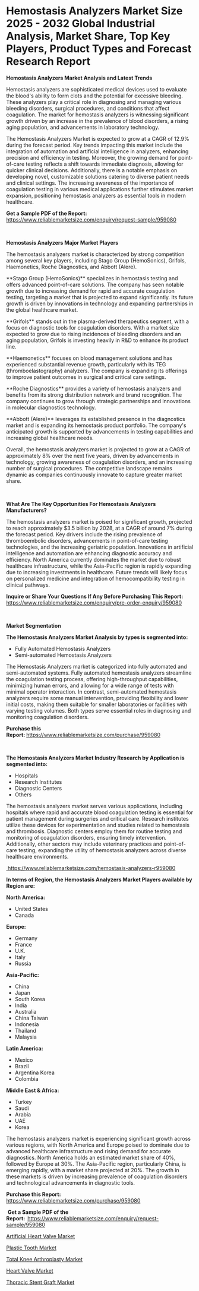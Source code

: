 <p><h1>Hemostasis Analyzers Market Size 2025 - 2032 Global Industrial Analysis, Market Share, Top Key Players, Product Types and Forecast Research Report</h1></p><p><strong>Hemostasis Analyzers Market Analysis and Latest Trends</strong></p>
<p><p>Hemostasis analyzers are sophisticated medical devices used to evaluate the blood's ability to form clots and the potential for excessive bleeding. These analyzers play a critical role in diagnosing and managing various bleeding disorders, surgical procedures, and conditions that affect coagulation. The market for hemostasis analyzers is witnessing significant growth driven by an increase in the prevalence of blood disorders, a rising aging population, and advancements in laboratory technology.</p><p>The Hemostasis Analyzers Market is expected to grow at a CAGR of 12.9% during the forecast period. Key trends impacting this market include the integration of automation and artificial intelligence in analyzers, enhancing precision and efficiency in testing. Moreover, the growing demand for point-of-care testing reflects a shift towards immediate diagnosis, allowing for quicker clinical decisions. Additionally, there is a notable emphasis on developing novel, customizable solutions catering to diverse patient needs and clinical settings. The increasing awareness of the importance of coagulation testing in various medical applications further stimulates market expansion, positioning hemostasis analyzers as essential tools in modern healthcare.</p></p>
<p><strong>Get a Sample PDF of the Report:&nbsp;</strong> <a href="https://www.reliablemarketsize.com/enquiry/request-sample/959080?utm_campaign=2130&utm_medium=2&utm_source=Github&utm_content=ia&utm_term=03032025&utm_id=hemostasis-analyzers">https://www.reliablemarketsize.com/enquiry/request-sample/959080</a></p>
<p>&nbsp;</p>
<p><strong>Hemostasis Analyzers Major Market Players</strong></p>
<p><p>The hemostasis analyzers market is characterized by strong competition among several key players, including Stago Group (HemoSonics), Grifols, Haemonetics, Roche Diagnostics, and Abbott (Alere). </p><p>**Stago Group (HemoSonics)** specializes in hemostasis testing and offers advanced point-of-care solutions. The company has seen notable growth due to increasing demand for rapid and accurate coagulation testing, targeting a market that is projected to expand significantly. Its future growth is driven by innovations in technology and expanding partnerships in the global healthcare market.</p><p>**Grifols** stands out in the plasma-derived therapeutics segment, with a focus on diagnostic tools for coagulation disorders. With a market size expected to grow due to rising incidences of bleeding disorders and an aging population, Grifols is investing heavily in R&D to enhance its product line.</p><p>**Haemonetics** focuses on blood management solutions and has experienced substantial revenue growth, particularly with its TEG (thromboelastography) analyzers. The company is expanding its offerings to improve patient outcomes in surgical and critical care settings.</p><p>**Roche Diagnostics** provides a variety of hemostasis analyzers and benefits from its strong distribution network and brand recognition. The company continues to grow through strategic partnerships and innovations in molecular diagnostics technology.</p><p>**Abbott (Alere)** leverages its established presence in the diagnostics market and is expanding its hemostasis product portfolio. The company's anticipated growth is supported by advancements in testing capabilities and increasing global healthcare needs.</p><p>Overall, the hemostasis analyzers market is projected to grow at a CAGR of approximately 8% over the next five years, driven by advancements in technology, growing awareness of coagulation disorders, and an increasing number of surgical procedures. The competitive landscape remains dynamic as companies continuously innovate to capture greater market share.</p></p>
<p>&nbsp;</p>
<p><strong>What Are The Key Opportunities For Hemostasis Analyzers Manufacturers?</strong></p>
<p><p>The hemostasis analyzers market is poised for significant growth, projected to reach approximately $3.5 billion by 2028, at a CAGR of around 7% during the forecast period. Key drivers include the rising prevalence of thromboembolic disorders, advancements in point-of-care testing technologies, and the increasing geriatric population. Innovations in artificial intelligence and automation are enhancing diagnostic accuracy and efficiency. North America currently dominates the market due to robust healthcare infrastructure, while the Asia-Pacific region is rapidly expanding due to increasing investments in healthcare. Future trends will likely focus on personalized medicine and integration of hemocompatibility testing in clinical pathways.</p></p>
<p><strong>Inquire or Share Your Questions If Any Before Purchasing This Report:</strong> <a href="https://www.reliablemarketsize.com/enquiry/pre-order-enquiry/959080?utm_campaign=2130&utm_medium=2&utm_source=Github&utm_content=ia&utm_term=03032025&utm_id=hemostasis-analyzers">https://www.reliablemarketsize.com/enquiry/pre-order-enquiry/959080</a></p>
<p>&nbsp;</p>
<p><strong>Market Segmentation</strong></p>
<p><strong>The Hemostasis Analyzers Market Analysis by types is segmented into:</strong></p>
<p><ul><li>Fully Automated Hemostasis Analyzers</li><li>Semi-automated Hemostasis Analyzers</li></ul></p>
<p><p>The Hemostasis Analyzers market is categorized into fully automated and semi-automated systems. Fully automated hemostasis analyzers streamline the coagulation testing process, offering high-throughput capabilities, minimizing human errors, and allowing for a wide range of tests with minimal operator interaction. In contrast, semi-automated hemostasis analyzers require some manual intervention, providing flexibility and lower initial costs, making them suitable for smaller laboratories or facilities with varying testing volumes. Both types serve essential roles in diagnosing and monitoring coagulation disorders.</p></p>
<p><strong>Purchase this Report:&nbsp;</strong><a href="https://www.reliablemarketsize.com/purchase/959080?utm_campaign=2130&utm_medium=2&utm_source=Github&utm_content=ia&utm_term=03032025&utm_id=hemostasis-analyzers">https://www.reliablemarketsize.com/purchase/959080</a></p>
<p>&nbsp;</p>
<p><strong>The Hemostasis Analyzers Market Industry Research by Application is segmented into:</strong></p>
<p><ul><li>Hospitals</li><li>Research Institutes</li><li>Diagnostic Centers</li><li>Others</li></ul></p>
<p><p>The hemostasis analyzers market serves various applications, including hospitals where rapid and accurate blood coagulation testing is essential for patient management during surgeries and critical care. Research institutes utilize these devices for experimentation and studies related to hemostasis and thrombosis. Diagnostic centers employ them for routine testing and monitoring of coagulation disorders, ensuring timely intervention. Additionally, other sectors may include veterinary practices and point-of-care testing, expanding the utility of hemostasis analyzers across diverse healthcare environments.</p></p>
<p><a href="https://www.reliablemarketsize.com/hemostasis-analyzers-r959080?utm_campaign=2130&utm_medium=2&utm_source=Github&utm_content=ia&utm_term=03032025&utm_id=hemostasis-analyzers">&nbsp;https://www.reliablemarketsize.com/hemostasis-analyzers-r959080</a></p>
<p><strong>In terms of Region, the Hemostasis Analyzers Market Players available by Region are:</strong></p>
<p>
    <p> <strong> North America: </strong>
        <ul>
            <li>United States</li>
            <li>Canada</li>
        </ul>
        </p> 
    <p> <strong> Europe: </strong>
        <ul>
            <li>Germany</li>
            <li>France</li>
            <li>U.K.</li>
            <li>Italy</li>
            <li>Russia</li>
        </ul>
        </p> 
    <p> <strong> Asia-Pacific: </strong>
        <ul>
            <li>China</li>
            <li>Japan</li>
            <li>South Korea</li>
            <li>India</li>
            <li>Australia</li>
            <li>China Taiwan</li>
            <li>Indonesia</li>
            <li>Thailand</li>
            <li>Malaysia</li>
        </ul>
        </p> 
    <p> <strong> Latin America: </strong>
        <ul>
            <li>Mexico</li>
            <li>Brazil</li>
            <li>Argentina Korea</li>
            <li>Colombia</li>
        </ul>
        </p> 
    <p> <strong> Middle East & Africa: </strong>
        <ul>
            <li>Turkey</li>
            <li>Saudi</li>
            <li>Arabia</li>
            <li>UAE</li>
            <li>Korea</li>
        </ul>
    </p>
    </p>
<p><p>The hemostasis analyzers market is experiencing significant growth across various regions, with North America and Europe poised to dominate due to advanced healthcare infrastructure and rising demand for accurate diagnostics. North America holds an estimated market share of 40%, followed by Europe at 30%. The Asia-Pacific region, particularly China, is emerging rapidly, with a market share projected at 20%. The growth in these markets is driven by increasing prevalence of coagulation disorders and technological advancements in diagnostic tools.</p></p>
<p><strong>Purchase this Report: </strong><a href="https://www.reliablemarketsize.com/purchase/959080?utm_campaign=2130&utm_medium=2&utm_source=Github&utm_content=ia&utm_term=03032025&utm_id=hemostasis-analyzers">https://www.reliablemarketsize.com/purchase/959080</a></p>
<p>&nbsp;<strong>Get a Sample PDF of the Report:&nbsp;&nbsp;</strong><a href="https://www.reliablemarketsize.com/enquiry/request-sample/959080?utm_campaign=2130&utm_medium=2&utm_source=Github&utm_content=ia&utm_term=03032025&utm_id=hemostasis-analyzers">https://www.reliablemarketsize.com/enquiry/request-sample/959080</a></p>
<p><strong></strong></p>
<p><p><a href="https://github.com/WillieWoodard/Market-Research-Report-List-7/blob/main/artificial-heart-valve-market.md?utm_campaign=2130&utm_medium=2&utm_source=Github&utm_content=ia&utm_term=03032025&utm_id=hemostasis-analyzers">Artificial Heart Valve Market</a></p><p><a href="https://github.com/hgf64gh/Market-Research-Report-List-1/blob/main/plastic-tooth-market.md?utm_campaign=2130&utm_medium=2&utm_source=Github&utm_content=ia&utm_term=03032025&utm_id=hemostasis-analyzers">Plastic Tooth Market</a></p><p><a href="https://github.com/hacklmenckg6/Market-Research-Report-List-1/blob/main/total-knee-arthroplasty-market.md?utm_campaign=2130&utm_medium=2&utm_source=Github&utm_content=ia&utm_term=03032025&utm_id=hemostasis-analyzers">Total Knee Arthroplasty Market</a></p><p><a href="https://github.com/marloy8/Market-Research-Report-List-7/blob/main/heart-valve-market.md?utm_campaign=2130&utm_medium=2&utm_source=Github&utm_content=ia&utm_term=03032025&utm_id=hemostasis-analyzers">Heart Valve Market</a></p><p><a href="https://github.com/SanjidaMahmud54/Market-Research-Report-List-1/blob/main/thoracic-stent-graft-market.md?utm_campaign=2130&utm_medium=2&utm_source=Github&utm_content=ia&utm_term=03032025&utm_id=hemostasis-analyzers">Thoracic Stent Graft Market</a></p></p>